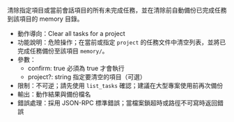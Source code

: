 清除指定項目或當前會話項目的所有未完成任務，並在清除前自動備份已完成任務到該項目的 memory 目錄。

- 動作導向：Clear all tasks for a project
- 功能說明：危險操作；在當前或指定 `project` 的任務文件中清空列表，並將已完成任務備份至該項目 `memory/`。
- 參數：
  - confirm: true 必須為 true 才會執行
  - project?: string 指定要清空的項目（可選）
- 限制：不可逆；請先使用 `list_tasks` 確認；建議在大型專案使用前再次備份
- 輸出：動作結果與備份檔名
- 錯誤處理：採用 JSON-RPC 標準錯誤；當檔案鎖超時或路徑不可寫時返回錯誤
